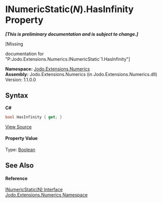 # INumericStatic(*N*).HasInfinity Property 
 _**\[This is preliminary documentation and is subject to change.\]**_

\[Missing <summary> documentation for "P:Jodo.Extensions.Numerics.INumericStatic`1.HasInfinity"\]

**Namespace:**&nbsp;<a href="N_Jodo_Extensions_Numerics">Jodo.Extensions.Numerics</a><br />**Assembly:**&nbsp;Jodo.Extensions.Numerics (in Jodo.Extensions.Numerics.dll) Version: 1.1.0.0

## Syntax

**C#**<br />
``` C#
bool HasInfinity { get; }
```

<a href="https://github.com/JosephJShort/Jodo.Extensions/blob/main/src/Jodo.Extensions.Numerics/INumericStatic.cs" rel="noopener noreferrer" title="View the source code">View Source</a><br />

#### Property Value
Type: <a href="https://docs.microsoft.com/dotnet/api/system.boolean" target="_blank" rel="noopener noreferrer">Boolean</a>

## See Also


#### Reference
<a href="T_Jodo_Extensions_Numerics_INumericStatic_1">INumericStatic(N) Interface</a><br /><a href="N_Jodo_Extensions_Numerics">Jodo.Extensions.Numerics Namespace</a><br />